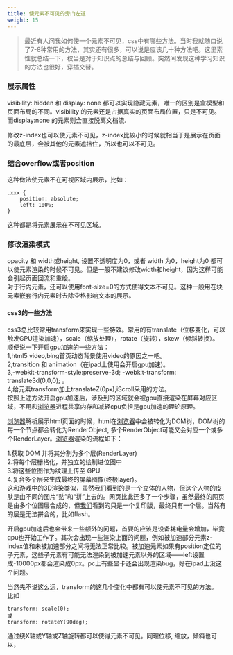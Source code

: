 ```yaml
---
title: 使元素不可见的旁门左道
weight: 15
---
```


> 最近有人问我如何使一个元素不可见，css中有哪些方法。当时我就随口说了7-8种常用的方法，其实还有很多，可以说是应该几十种方法吧。这里索性就总结一下，权当是对于知识点的总结与回顾。突然间发现这种学习知识的方法也很好，穿插交替。

### 展示属性

visibility: hidden 和 display: none 都可以实现隐藏元素，唯一的区别是盒模型和页面布局的不同。visibility 的元素还是占据真实的页面布局位置，只是不可见。而display:none 的元素则会直接脱离文档流.  

修改z-index也可以使元素不可见，z-index比较小的时候就相当于是展示在页面的最底层，会被其他的元素遮挡住，所以也可以不可见。

### 结合overflow或者position

这种做法使元素不在可视区域内展示，比如：
```
.xxx {
    position: absolute;
    left: 100%;
}
```
这种都是将元素展示在不可见区域。

### 修改渲染模式

opacity 和 width或height, 设置不透明度为0，或者 width 为0，height为0 都可以使元素渲染的时候不可见。但是一般不建议修改width和height，因为这样可能会引起页面回流和重绘。  
对于行内元素，还可以使用font-size=0的方式使得文本不可见。这种一般用在块元素嵌套行内元素时去除空格影响文本的展示。

#### css3的一些方法

css3总比较常用transform来实现一些特效。常用的有translate（位移变化，可以触发GPU渲染加速），scale（缩放处理），rotate（旋转），skew（倾斜转换）。  
顺便说一下开启gpu加速的一些方法：  
1,html5 video,bing首页动态背景使用video的原因之一吧。  
2,transition 和 animation（在ipad上使用会开启gpu加速)。  
3,-webkit-transform-style:preserve-3d; -webkit-transform: translate3d(0,0,0); 。  
4,给元素transform加上translateZ(0px),iScroll采用的方法。  
按照上述方法开启gpu加速后，涉及到的区域就会被gpu直接渲染在屏幕对应区域，不用和[浏览器](https://www.w3cdoc.com)进程共享内存和减轻cpu负担是gpu加速的理论原理。

[浏览器](https://www.w3cdoc.com)解析展示html页面的时候，html在[浏览器](https://www.w3cdoc.com)中会被转化为DOM树，DOM树的每一个节点都会转化为RenderObject, 多个RenderObject可能又会对应一个或多个RenderLayer。[浏览器](https://www.w3cdoc.com)渲染的流程如下：

1.获取 DOM 并将其分割为多个层(RenderLayer)  
2.将每个层栅格化，并独立的绘制进位图中  
3.将这些位图作为纹理上传至 GPU  
4.复合多个层来生成最终的屏幕图像(终极layer)。  
这和游戏中的3D渲染类似，虽然[我们](https://www.w3cdoc.com)看到的是一个立体的人物，但这个人物的皮肤是由不同的图片“贴”和“拼”上去的。网页比此还多了一个步骤，虽然最终的网页是由多个位图层合成的，但[我们](https://www.w3cdoc.com)看到的只是一个复印版，最终只有一个层。当然有的层是无法拼合的，比如flash。

开启gpu加速后也会带来一些额外的问题，首要的应该是设备耗电量会增加，毕竟gpu也开始工作了。其次会出现一些渲染上面的问题，例如被加速部分元素z-index值和未被加速部分之间将无法正常比较。被加速元素如果有position定位的子元素，这些子元素有可能无法渲染到被加速元素以外的区域——left设置成-10000px都会渲染成0px。pc上有些显卡还会出现渲染bug，好在ipad上没这个问题。

当然先不说这么远，transform的这几个变化中都有可以使元素不可见的方法。  
比如
```
transform: scale(0);
或
transform: rotateY(90deg);
```
通过绕X轴或Y轴或Z轴旋转都可以使得元素不可见。同理位移, 缩放，倾斜也可以，
